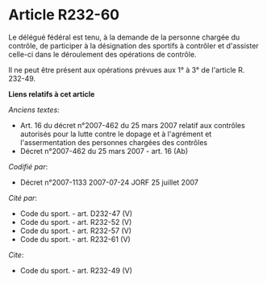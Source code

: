# Article R232-60

Le délégué fédéral est tenu, à la demande de la personne chargée du contrôle, de participer à la désignation des sportifs à
contrôler et d'assister celle-ci dans le déroulement des opérations de contrôle.

Il ne peut être présent aux opérations prévues aux 1° à 3° de l'article R. 232-49.

**Liens relatifs à cet article**

_Anciens textes_:

  - Art. 16 du décret n°2007-462 du 25 mars 2007 relatif aux contrôles autorisés pour la lutte contre le dopage et à l'agrément et l'assermentation des personnes chargées des contrôles
  - Décret n°2007-462 du 25 mars 2007 - art. 16 (Ab)

_Codifié par_:

  - Décret n°2007-1133 2007-07-24 JORF 25 juillet 2007

_Cité par_:

  - Code du sport. - art. D232-47 (V)
  - Code du sport. - art. R232-52 (V)
  - Code du sport. - art. R232-57 (V)
  - Code du sport. - art. R232-61 (V)

_Cite_:

  - Code du sport. - art. R232-49 (V)
